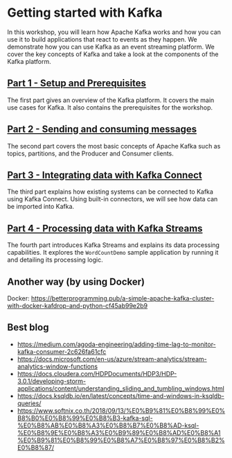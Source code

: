# Getting started with Kafka

In this workshop, you will learn how Apache Kafka works and how you can use it to build applications that react to events as they happen. We demonstrate how you can use Kafka as an event streaming platform. We cover the key concepts of Kafka and take a look at the components of the Kafka platform.

## [Part 1 - Setup and Prerequisites](./part1/README.md)

The first part gives an overview of the Kafka platform. It covers the main use cases for Kafka. It also contains the prerequisites for the workshop.

## [Part 2 - Sending and consuming messages](./part2/README.md)

The second part covers the most basic concepts of Apache Kafka such as topics, partitions, and the Producer and Consumer clients.

## [Part 3 - Integrating data with Kafka Connect](./part3/README.md)

The third part explains how existing systems can be connected to Kafka using Kafka Connect. Using built-in connectors, we will see how data can be imported into Kafka.

## [Part 4 - Processing data with Kafka Streams](./part4/README.md)

The fourth part introduces Kafka Streams and explains its data processing capabilities. It explores the `WordCountDemo` sample application by running it and detailing its processing logic.




## Another way (by using Docker)

Docker: https://betterprogramming.pub/a-simple-apache-kafka-cluster-with-docker-kafdrop-and-python-cf45ab99e2b9

## Best blog
- https://medium.com/agoda-engineering/adding-time-lag-to-monitor-kafka-consumer-2c626fa61cfc
- https://docs.microsoft.com/en-us/azure/stream-analytics/stream-analytics-window-functions
- https://docs.cloudera.com/HDPDocuments/HDP3/HDP-3.0.1/developing-storm-applications/content/understanding_sliding_and_tumbling_windows.html
- https://docs.ksqldb.io/en/latest/concepts/time-and-windows-in-ksqldb-queries/
- https://www.softnix.co.th/2018/09/13/%E0%B9%81%E0%B8%99%E0%B8%B0%E0%B8%99%E0%B8%B3-kafka-sql-%E0%B8%AB%E0%B8%A3%E0%B8%B7%E0%B8%AD-ksql-%E0%B8%9E%E0%B8%A3%E0%B9%89%E0%B8%AD%E0%B8%A1%E0%B9%81%E0%B8%99%E0%B8%A7%E0%B8%97%E0%B8%B2%E0%B8%87/


